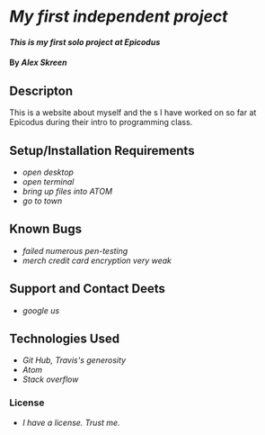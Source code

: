 # _My first independent project_
#### _This is my first solo project at Epicodus_
#### By _Alex Skreen_
## Descripton

This is a website about myself and the s I have worked on so far at Epicodus during their intro to programming class.

## Setup/Installation Requirements

* _open desktop_
* _open terminal_
* _bring up files into ATOM_
* _go to town_

## Known Bugs

* _failed numerous pen-testing_
* _merch credit card encryption very weak_

## Support and Contact Deets

* _google us_

## Technologies Used
* _Git Hub, Travis's generosity_
* _Atom_
* _Stack overflow_

### License

* _I have a license. Trust me._
